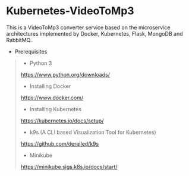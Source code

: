 # Kubernetes-VideoToMp3
This is a VideoToMp3 converter service based on the microservice architectures implemented by Docker, Kubernetes, Flask, MongoDB and RabbitMQ.

* Prerequisites
>
> * Python 3
> 
> https://www.python.org/downloads/
> 
> * Installing Docker
> 
> https://www.docker.com/
> 
> * Installing Kubernetes
> 
> https://kubernetes.io/docs/setup/
> 
> * k9s (A CLI based Visualization Tool for Kubernetes)
> 
> https://github.com/derailed/k9s
> 
> * Minikube
> 
> https://minikube.sigs.k8s.io/docs/start/
